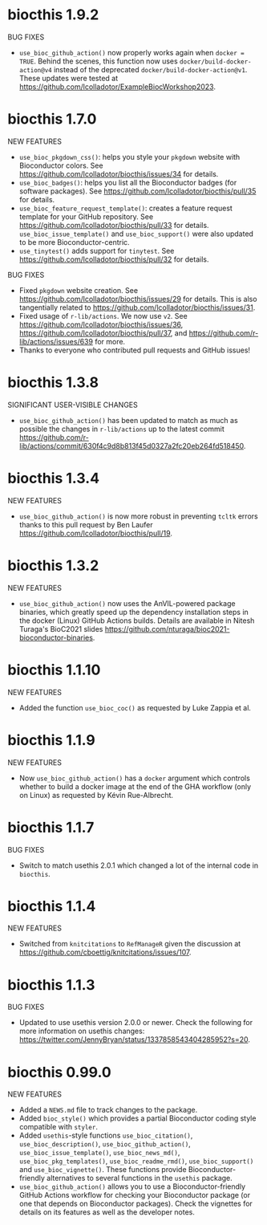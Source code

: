 # biocthis 1.9.2

BUG FIXES

* `use_bioc_github_action()` now properly works again when `docker = TRUE`.
Behind the scenes, this function now uses `docker/build-docker-action@v4`
instead of the deprecated `docker/build-docker-action@v1`. These updates were
tested at https://github.com/lcolladotor/ExampleBiocWorkshop2023.

# biocthis 1.7.0

NEW FEATURES

* `use_bioc_pkgdown_css()`: helps you style your `pkgdown` website with
Bioconductor colors. See https://github.com/lcolladotor/biocthis/issues/34 for
details.
* `use_bioc_badges()`: helps you list all the Bioconductor badges (for
software packages). See https://github.com/lcolladotor/biocthis/pull/35 for
details.
* `use_bioc_feature_request_template()`: creates a feature request template for
your GitHub repository. See https://github.com/lcolladotor/biocthis/pull/33 for
details. `use_bioc_issue_template()` and `use_bioc_support()` were also updated
to be more Bioconductor-centric.
* `use_tinytest()` adds support for `tinytest`. See 
https://github.com/lcolladotor/biocthis/pull/32 for details.

BUG FIXES

* Fixed `pkgdown` website creation. See 
https://github.com/lcolladotor/biocthis/issues/29 for details. This is also
tangentially related to https://github.com/lcolladotor/biocthis/issues/31.
* Fixed usage of `r-lib/actions`. We now use `v2`. See
https://github.com/lcolladotor/biocthis/issues/36, 
https://github.com/lcolladotor/biocthis/pull/37, and 
https://github.com/r-lib/actions/issues/639 for more.
* Thanks to everyone who contributed pull requests and GitHub issues!


# biocthis 1.3.8

SIGNIFICANT USER-VISIBLE CHANGES

* `use_bioc_github_action()` has been updated to match as much as possible
the changes in `r-lib/actions` up to the latest commit
https://github.com/r-lib/actions/commit/630f4c9d8b813f45d0327a2fc20eb264fd518450.

# biocthis 1.3.4

NEW FEATURES

* `use_bioc_github_action()` is now more robust in preventing `tcltk` errors
thanks to this pull request by Ben Laufer
https://github.com/lcolladotor/biocthis/pull/19.

# biocthis 1.3.2

NEW FEATURES

* `use_bioc_github_action()` now uses the AnVIL-powered package binaries, which
greatly speed up the dependency installation steps in the docker (Linux) GitHub
Actions builds. Details are available in Nitesh Turaga's BioC2021 slides
https://github.com/nturaga/bioc2021-bioconductor-binaries.

# biocthis 1.1.10

NEW FEATURES

* Added the function `use_bioc_coc()` as requested by Luke Zappia et al.

# biocthis 1.1.9

NEW FEATURES

* Now `use_bioc_github_action()` has a `docker` argument which controls whether
to build a docker image at the end of the GHA workflow (only on Linux) as
requested by Kévin Rue-Albrecht.

# biocthis 1.1.7

BUG FIXES

* Switch to match usethis 2.0.1 which changed a lot of the internal code in
`biocthis`.

# biocthis 1.1.4

NEW FEATURES

* Switched from `knitcitations` to `RefManageR` given the discussion at
<https://github.com/cboettig/knitcitations/issues/107>.

# biocthis 1.1.3

BUG FIXES

* Updated to use usethis version 2.0.0 or newer. Check the following
for more information on usethis changes:
<https://twitter.com/JennyBryan/status/1337858543404285952?s=20>.

# biocthis 0.99.0

NEW FEATURES

* Added a `NEWS.md` file to track changes to the package.
* Added `bioc_style()` which provides a partial Bioconductor coding style
compatible with `styler`.
* Added `usethis`-style functions `use_bioc_citation()`,
`use_bioc_description()`, `use_bioc_github_action()`,
`use_bioc_issue_template()`, `use_bioc_news_md()`, `use_bioc_pkg_templates()`,
`use_bioc_readme_rmd()`, `use_bioc_support()` and `use_bioc_vignette()`. These
functions provide Bioconductor-friendly alternatives to several functions
in the `usethis` package.
* `use_bioc_github_action()` allows you to use a Bioconductor-friendly
GitHub Actions workflow for checking your Bioconductor package (or one that
depends on Bioconductor packages). Check the vignettes for details on its
features as well as the developer notes.
